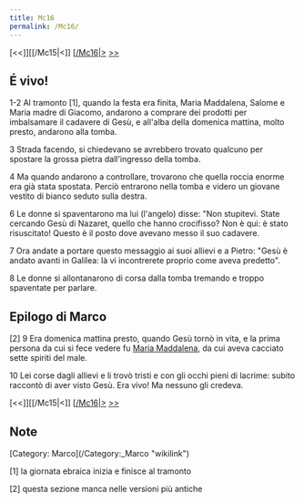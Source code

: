 ```yaml
---
title: Mc16
permalink: /Mc16/
---
```


[<<]][[/Mc15|<]] [[/Mc16|>](/Mc01 "wikilink") [&gt;&gt;](/Lc01 "wikilink")

É vivo!
-------

1-2 Al tramonto [1], quando la festa era finita, Maria Maddalena, Salome e Maria madre di Giacomo, andarono a comprare dei prodotti per imbalsamare il cadavere di Gesù, e all'alba della domenica mattina, molto presto, andarono alla tomba.

3 Strada facendo, si chiedevano se avrebbero trovato qualcuno per spostare la grossa pietra dall'ingresso della tomba.

4 Ma quando andarono a controllare, trovarono che quella roccia enorme era già stata spostata. Perciò entrarono nella tomba e videro un giovane vestito di bianco seduto sulla destra.

6 Le donne si spaventarono ma lui (l'angelo) disse: "Non stupitevi. State cercando Gesù di Nazaret, quello che hanno crocifisso? Non è qui: è stato risuscitato! Questo è il posto dove avevano messo il suo cadavere.

7 Ora andate a portare questo messaggio ai suoi allievi e a Pietro: "Gesù è andato avanti in Galilea: là vi incontrerete proprio come aveva predetto".

8 Le donne si allontanarono di corsa dalla tomba tremando e troppo spaventate per parlare.

Epilogo di Marco
----------------

[2] 9 Era domenica mattina presto, quando Gesù tornò in vita, e la prima persona da cui si fece vedere fu [Maria Maddalena](/P/Maria_Maddalena "wikilink"), da cui aveva cacciato sette spiriti del male.

10 Lei corse dagli allievi e li trovò tristi e con gli occhi pieni di lacrime: subito raccontò di aver visto Gesù. Era vivo! Ma nessuno gli credeva.

[<<]][[/Mc15|<]] [[/Mc16|>](/Mc01 "wikilink") [&gt;&gt;](/Lc01 "wikilink")

Note
----

<references>
</references>
[Category: Marco](/Category:_Marco "wikilink")

[1] la giornata ebraica inizia e finisce al tramonto

[2] questa sezione manca nelle versioni più antiche